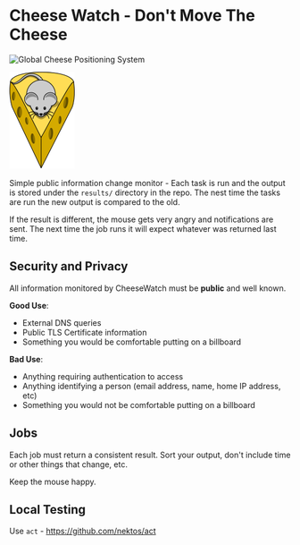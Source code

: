 # Cheese Watch - Don't Move The Cheese

![Global Cheese Positioning System](https://github.com/pauldoomgov/cheesewatch/workflows/Global%20Cheese%20Positioning%20System/badge.svg)


![Mouse minding its cheese](misc/mouse-with-cheese.png)

Simple public information change monitor - Each task is run and
the output is stored under the `results/` directory in the repo.
The nest time the tasks are run the new output is compared to the old.

If the result is different, the mouse gets very angry and notifications
are sent.   The next time the job runs it will expect whatever was returned
last time.

## Security and Privacy

All information monitored by CheeseWatch must be **public** and
well known.

**Good Use**:
* External DNS queries
* Public TLS Certificate information
* Something you would be comfortable putting on a billboard

**Bad Use**:
* Anything requiring authentication to access
* Anything identifying a person (email address, name, home IP address, etc)
* Something you would not be comfortable putting on a billboard

## Jobs

Each job must return a consistent result.   Sort your output,
don't include time or other things that change, etc.

Keep the mouse happy.

## Local Testing

Use `act` - https://github.com/nektos/act
